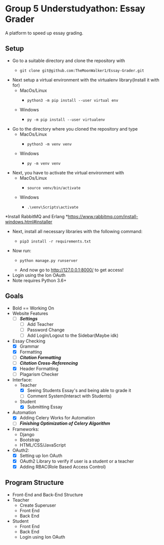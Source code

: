 # Group 5 Understudyathon: Essay Grader

A platform to speed up essay grading.

## Setup

* Go to a suitable directory and clone the repository with
	* ```
  	  git clone git@github.com:TheMoonWalker1/Essay-Grader.git
  	  ```
* Next setup a virtual environment with the virtualenv library(Install it with for)
	* MacOs/Linux
		* ```
		  python3 -m pip install --user virtual env
		  ```
	* Windows
		* ```
		  py -m pip install --user virtualenv
		  ```
* Go to the directory where you cloned the repository and type
	* MacOs/Linux
		* ```
		  python3 -m venv venv
		  ```
	* Windows
		* ```
		  py -m venv venv
		  ```
* Next, you have to activate the virtual environment with
	* MacOs/Linux
		* ```
		  source venv/bin/activate
		  ```
	* Windows
		* ```
		  .\venv\Scripts\activate
		  ```
*Install RabbitMQ and Erlang
	*https://www.rabbitmq.com/install-windows.html#installer
	
* Next, install all necessary libraries with the following command:
	* ```
	  pip3 install -r requirements.txt
	  ```
* Now run:
	* ```
	  python manage.py runserver
	  ```
	* And now go to http://127.0.0.1:8000/ to get access!
* Login using the Ion OAuth
* Note requires Python 3.6+

## Goals
* Bold == Working On
* Website Features
	- [ ] ***Settings***
		- [ ] Add Teacher
		- [ ] Password Change
		- [ ] Add Login/Logout to the Sidebar(Maybe idk)
* Essay Checking 
	- [x] Grammar
	- [x] Formatting
	- [ ] ***Citation Formatting***
	- [ ] ***Citation Cross-Referencing***
	- [x] Header Formatting
	- [ ] Plagarism Checker
* Interface:
	* Teacher 
		- [x] Seeing Students Essay's and being able to grade it
		- [ ] Comment System(Interact with Students)
	* Student
		- [x] Submitting Essay
* Automation
	- [x] Adding Celery Works for Automation
	- [ ] ***Finishing Optimization of Celery Algorithm***
* Frameworks:
	* Django
	* Bootstrap
	* HTML/CSS/JavaScript
* OAuth2:
	- [x] Setting up Ion OAuth
	- [x] OAuth2 Library to verify if user is a student or a teacher
	- [x] Adding RBAC(Role Based Access Control)

## Program Structure
* Front-End and Back-End Structure
* Teacher
	* Create Superuser
	* Front End
	* Back End
* Student
	* Front End
	* Back End
	* Login using Ion OAuth
